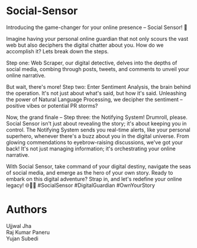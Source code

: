 # Social-Sensor

Introducing the game-changer for your online presence – Social Sensor! 🚀

Imagine having your personal online guardian that not only scours the vast web but also deciphers the digital chatter about you. How do we accomplish it? Lets break down the steps.

Step one: Web Scraper, our digital detective, delves into the depths of social media, combing through posts, tweets, and comments to unveil your online narrative.

But wait, there's more! Step two: Enter Sentiment Analysis, the brain behind the operation. It's not just about what's said, but how it's said. Unleashing the power of Natural Language Processing, we decipher the sentiment – positive vibes or potential PR storms?

Now, the grand finale – Step three: the Notifying System! Drumroll, please. Social Sensor isn't just about revealing the story; it's about keeping you in control. The Notifying System sends you real-time alerts, like your personal superhero, whenever there's a buzz about you in the digital universe. From glowing commendations to eyebrow-raising discussions, we've got your back! It's not just managing information; it's orchestrating your online narrative.

With Social Sensor, take command of your digital destiny, navigate the seas of social media, and emerge as the hero of your own story. Ready to embark on this digital adventure? Strap in, and let's redefine your online legacy! 🌐🦸‍♂️ #SocialSensor #DigitalGuardian #OwnYourStory

# Authors

Ujjwal Jha  
Raj Kumar Paneru  
Yujan Subedi  
